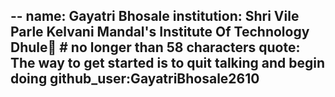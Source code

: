 --
name:  Gayatri Bhosale
institution: Shri Vile Parle Kelvani Mandal's Institute Of Technology Dhule🚩  # no longer than 58 characters
quote: The way to get started is to quit talking and begin doing
github_user:GayatriBhosale2610
--

